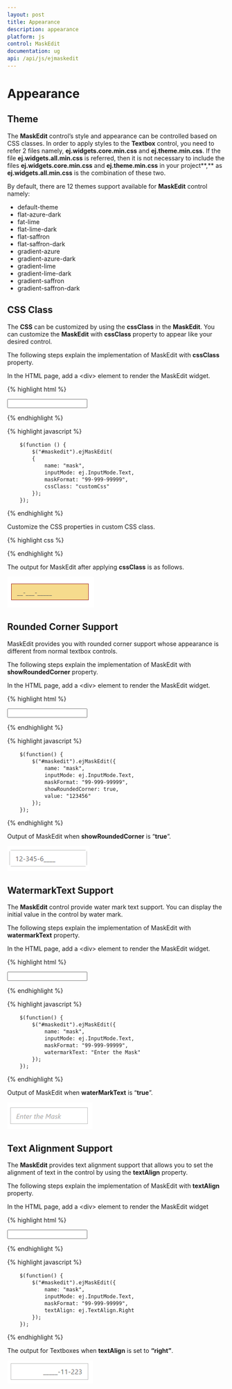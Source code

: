 ```yaml
---
layout: post
title: Appearance
description: appearance
platform: js
control: MaskEdit
documentation: ug
api: /api/js/ejmaskedit
---
```


# Appearance

## Theme

The **MaskEdit** control’s style and appearance can be controlled based on CSS classes. In order to apply styles to the **Textbox** control, you need to refer 2 files namely, **ej.widgets.core.min.css** and **ej.theme.min.css**. If the file **ej.widgets.all.min.css** is referred, then it is not necessary to include the files **ej.widgets.core.min.css** and **ej.theme.min.css** in your project**,** as **ej.widgets.all.min.css** is the combination of these two. 

By default, there are 12 themes support available for **MaskEdit** control namely:

* default-theme
* flat-azure-dark
* fat-lime
* flat-lime-dark
* flat-saffron
* flat-saffron-dark
* gradient-azure
* gradient-azure-dark
* gradient-lime
* gradient-lime-dark
* gradient-saffron
* gradient-saffron-dark

## CSS Class

The **CSS** can be customized by using the **cssClass** in the **MaskEdit**. You can customize the **MaskEdit** with **cssClass** property to appear like your desired control.

The following steps explain the implementation of MaskEdit with **cssClass** property.

In the HTML page, add a &lt;div&gt; element to render the MaskEdit widget.  



{% highlight html %}

<input id="maskedit" type="text" /> 
    
{% endhighlight %}

{% highlight javascript %}

        $(function () {
            $("#maskedit").ejMaskEdit(
            {
                name: "mask",
                inputMode: ej.InputMode.Text,
                maskFormat: "99-999-99999",
                cssClass: "customCss"
            });
        });

{% endhighlight %}


Customize the CSS properties in custom CSS class.



{% highlight css %}


<style>
    .customCss .e-box {
        border-color: #9d241b;
    }
    .customCss .e-input {
        background-color: #f6db8d;            
    }
    .customCss .e-select {
        background-color: #ecf6ac;
        border-color: #3c36e7;
    }
</style>



{% endhighlight %}



The output for MaskEdit after applying **cssClass** is as follows.



![](/js/MaskEdit/Appearance_images/Appearance_img1.png)

## Rounded Corner Support

MaskEdit provides you with rounded corner support whose appearance is different from normal textbox controls.

The following steps explain the implementation of MaskEdit with **showRoundedCorner** property.

In the HTML page, add a &lt;div&gt; element to render the MaskEdit widget. 


{% highlight html %}

<input id="maskedit" type="text" />
    
{% endhighlight %}

{% highlight javascript %}

        $(function() {
            $("#maskedit").ejMaskEdit({
                name: "mask",
                inputMode: ej.InputMode.Text,
                maskFormat: "99-999-99999",
                showRoundedCorner: true,
                value: "123456"
            });
        });

{% endhighlight %}


Output of MaskEdit when **showRoundedCorner** is “**true**”.



![](/js/MaskEdit/Appearance_images/Appearance_img2.png)

## WatermarkText Support

The **MaskEdit** control provide water mark text support. You can display the initial value in the control by water mark.

The following steps explain the implementation of MaskEdit with **watermarkText** property.

In the HTML page, add a &lt;div&gt; element to render the MaskEdit widget.


{% highlight html %}

<input id="maskedit" type="text" />
    
{% endhighlight %}

{% highlight javascript %}

        $(function() {
            $("#maskedit").ejMaskEdit({
                name: "mask",
                inputMode: ej.InputMode.Text,
                maskFormat: "99-999-99999",
                watermarkText: "Enter the Mask"
            });
        });

{% endhighlight %}




Output of MaskEdit when **waterMarkText** is “**true**”.



![](/js/MaskEdit/Appearance_images/Appearance_img3.png)

## Text Alignment Support

The **MaskEdit** provides text alignment support that allows you to set the alignment of text in the control by using the **textAlign** property.

The following steps explain the implementation of MaskEdit with **textAlign** property.

In the HTML page, add a &lt;div&gt; element to render the MaskEdit widget


{% highlight html %}

<input id="maskedit" type="text" />
    
{% endhighlight %}

{% highlight javascript %}

        $(function() {
            $("#maskedit").ejMaskEdit({
                name: "mask",
                inputMode: ej.InputMode.Text,
                maskFormat: "99-999-99999",
                textAlign: ej.TextAlign.Right
            });
        });

{% endhighlight %}




The output for Textboxes when **textAlign** is set to **“right”**.

![](/js/MaskEdit/Appearance_images/Appearance_img4.png)



